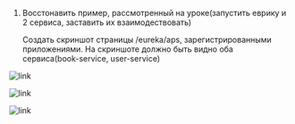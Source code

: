 1. Восстонавить пример, рассмотренный на уроке(запустить еврику и 2 сервиса, заставить их взаимодествовать)

    Создать скриншот страницы /eureka/aps, зарегистрированными приложениями.
    На скриншоте должно быть видно оба сервиса(book-service, user-service)

![link](.\screen\eureka.png)

![link](.\screen\eureka1.png)

![link](.\screen\eureka2.png)